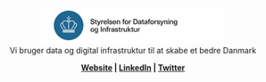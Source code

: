 <p align="center">
  <picture>
    <source srcset="SDFI_H_W_RGB@3x.png" media="(prefers-color-scheme: dark)" />
    <img src="SDFI_H_C_RGB@3x.png" width="65%" alt="SDFI logo" />
  </picture>
  <br />
  Vi bruger data og digital infrastruktur til at skabe et bedre Danmark
</p>
<p align="center">
  <b><a href="https://sdfi.dk/">Website</a> | <a href="https://www.linkedin.com/company/styrelsen-for-dataforsyning-og-infrastruktur">LinkedIn</a> | <a href="https://twitter.com/SDFItweet">Twitter</a></b>
</p>
